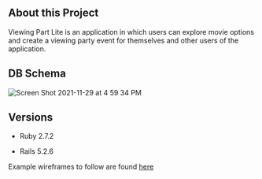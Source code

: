 ## About this Project

Viewing Part Lite is an application in which users can explore movie options and create a viewing party event for themselves and other users of the application.

## DB Schema

![Screen Shot 2021-11-29 at 4 59 34 PM](https://user-images.githubusercontent.com/83791467/143961484-18269047-46ff-424e-95d9-2c8fb122f0f0.png)

## Versions

- Ruby 2.7.2

- Rails 5.2.6

Example wireframes to follow are found [here](https://backend.turing.io/module3/projects/viewing_party_lite/wireframes)
